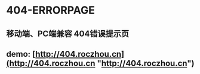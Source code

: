 # 404-ERRORPAGE

## 移动端、PC端兼容 404错误提示页

## demo: [http://404.roczhou.cn](http://404.roczhou.cn "http://404.roczhou.cn")